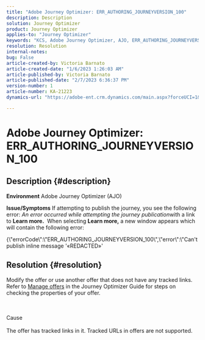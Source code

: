 ```yaml
---
title: "Adobe Journey Optimizer: ERR_AUTHORING_JOURNEYVERSION_100"
description: Description
solution: Journey Optimizer
product: Journey Optimizer
applies-to: "Journey Optimizer"
keywords: "KCS, Adobe Journey Optimizer, AJO, ERR_AUTHORING_JOURNEYVERSION_100, publish journey"
resolution: Resolution
internal-notes: 
bug: False
article-created-by: Victoria Barnato
article-created-date: "1/6/2023 1:26:03 AM"
article-published-by: Victoria Barnato
article-published-date: "2/7/2023 6:36:37 PM"
version-number: 1
article-number: KA-21223
dynamics-url: "https://adobe-ent.crm.dynamics.com/main.aspx?forceUCI=1&pagetype=entityrecord&etn=knowledgearticle&id=e6469711-618d-ed11-81ac-6045bd006239"

---
```

# Adobe Journey Optimizer: ERR_AUTHORING_JOURNEYVERSION_100

## Description {#description}

<b>Environment</b>
Adobe Journey Optimizer (AJO)


<b>Issue/Symptoms</b>
If attempting to publish the journey, you see the following error: *An error occurred while attempting the journey publication*with a link to <b>Learn more.</b>  When selecting <b>Learn more,</b> a new window appears which will contain the following error:

{\\\"errorCode\\\":\\\"ERR_AUTHORING_JOURNEYVERSION_100\\\",\\\"error\\\":\\\"Can't publish inline message '«REDACTED»'


## Resolution {#resolution}


Modify the offer or use another offer that does not have any tracked links. Refer to [Manage offers](https://experienceleague.adobe.com/docs/journey-optimizer/using/offer-decisioning/managing-offers-in-the-offer-library/configure-offers/creating-personalized-offers.html?lang=en#offer-list) in the Journey Optimizer Guide for steps on checking the properties of your offer.


<br><br>Cause<br><br>
The offer has tracked links in it. Tracked URLs in offers are not supported.
